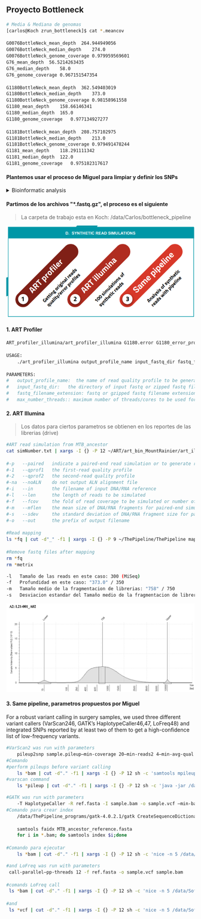 ## Proyecto Bottleneck

~~~ bash
# Media & Mediana de genomas
[carlos@Koch zrun_bottleneck]$ cat *.meancov

G0076BottleNeck_mean_depth	264.944949056
G0076BottleNeck_median_depth	274.0
G0076BottleNeck_genome_coverage	0.979959569601
G76_mean_depth	56.5214263435
G76_median_depth	58.0
G76_genome_coverage	0.967151547354

G1180BottleNeck_mean_depth	362.549403019
G1180BottleNeck_median_depth	373.0
G1180BottleNeck_genome_coverage	0.98158961558
G1180_mean_depth	158.66146341
G1180_median_depth	165.0
G1180_genome_coverage	0.977134927277

G1181BottleNeck_mean_depth	208.757102975
G1181BottleNeck_median_depth	213.0
G1181BottleNeck_genome_coverage	0.979491478244
G1181_mean_depth	118.291111342
G1181_median_depth	122.0
G1181_genome_coverage	0.975182317617
~~~

#### Plantemos usar el proceso de Miguel para limpiar y definir los SNPs
<details>
<summary>Bioinformatic analysis</summary>

Read preprocessing was done using fastp40 to scan reads and trim low-quality ends with a mean window quality <20. We then used Kraken41 to taxonomically classify reads by means of a custom database, only keeping MTBC sequences to avoid false variants arising due to contaminant DNA. Filtered reads were mapped with BWA42 to a predicted MTBC ancestor reference sequence43 using default parameters, and processed using samtools44 and Picard45. After that, we scanned for optical and PCR duplicates to remove them, as this helps to reduce the number of artifactual variants in low-frequency ranges. Variant calling for sputum samples was carried out using the software and parameters from the calling module of the pipeline validated for sputum sample cultures at the IBV-CSIC (available at https://gitlab.com/tbgenomicsunit/ThePipeline).

For a robust variant calling in surgery samples, we used three different variant callers (VarScan246, GATK’s HaplotypeCaller46,47, LoFreq48) and integrated SNPs reported by at least two of them to get a high-confidence list of low-frequency variants. VarScan2 was run with parameters “pileup2snp sample.pileup—min-coverage 20—min-reads2 4—min-avg-qual 20—min-var-freq 0.01—min-freq-for-hom 0.9—strand-filter 1”, GATK was run with parameters “-T HaplotypeCaller -R ref.fasta -I sample.bam -o sample.vcf—min-base-quality-score 20 -ploidy 1” and LoFreq was run with parameters “call-parallel—pp-threads 12 -f ref.fasta -o sample.vcf sample.bam” and “filter -i sample.vcf -v 20 -A 0.01 -Q 20 -o filtered.vcf”.

From the initial list of variants, we applied a mapping filter that discarded variants that arose in repetitive genomic regions like the PE/PPE families or phages49. To establish a threshold that discarded additional false variants, we performed a synthetic read simulation. Using the ART software package50, we got the quality distribution and error profiles of our samples (using art_profiler_illumina with default parameters), and simulated 100 sequencing runs with the data (art_illumina -p −1 profile.txt -2 profile.txt -na -iref.fasta -l 150 -f 1000 -m 280 -s 137 -o out.fas). By analyzing simulations with the same pipeline, we defined a ~3% minimum frequency threshold to validate a variant in surgery samples. In addition, we extended our mapping filter to new regions that showed high-frequency SNPs in the simulations and were due to systematic mapping errors to the predicted ancestor, especially in Lineage 2 strains (see Supplementary Data 2 for a list of discarded genomic features).
</details>

#### Partimos de los archivos "*.fastq.gz", el proceso es el siguiente
> La carpeta de trabajo esta en Koch: /data/Carlos/bottleneck_pipeline

![](assets/Proyecto_Bottleneck-2563199e.png)


#### 1. ART Profiler
~~~ bash
ART_profiler_illumina/art_profiler_illumina G1180.error G1180_error_profile/ fastq

USAGE:
	./art_profiler_illumina output_profile_name input_fastq_dir fastq_filename_extension [max_number_threads]

PARAMETERS:
#	output_profile_name:  the name of read quality profile to be generated
#	input_fastq_dir:   the directory of input fastq or zipped fastq files
#	fastq_filename_extension: fastq or gzipped fastq filename extension
#	max_number_threads:: maximum number of threads/cores to be used for the run (default: all cores)

~~~

#### 2. ART Illumina
> Los datos para ciertos parametros se obtienen en los reportes de las librerias (drive)

~~~ bash
#ART read simulation from MTB_ancestor
cat simNumber.txt | xargs -I {} -P 12 ~/ART/art_bin_MountRainier/art_illumina -p -1 G1180.error.txt -2 G1180.error.txt -na -i MTB_ancestor_reference.fasta -l 300 -f 350 -m 750 -s 500 -o sim{}\_R

#-p   --paired   indicate a paired-end read simulation or to generate reads from both ends of amplicons
#-1   --qprof1   the first-read quality profile
#-2   --qprof2   the second-read quality profile
#-na  --noALN    do not output ALN alignment file
#-i   --in       the filename of input DNA/RNA reference
#-l   --len      the length of reads to be simulated
#-f   --fcov     the fold of read coverage to be simulated or number of reads/read pairs generated for each amplicon
#-m   --mflen    the mean size of DNA/RNA fragments for paired-end simulations
#-s   --sdev     the standard deviation of DNA/RNA fragment size for paired-end simulations
#-o   --out      the prefix of output filename

#Read mapping
ls *fq | cut -d"_" -f1 | xargs -I {} -P 9 ~/ThePipeline/ThePipeline mapping -f {}\_R1.fq {}\_R2.fq -p {} -t 2

#Remove fastq files after mapping
rm *fq
rm *metrix
~~~
~~~ bash
-l   Tamaño de las reads en este caso: 300 (MiSeq)
-f   Profundidad en este caso: "373.0" / 350
-m   Tamaño medio de la fragmentacion de librerias: "758" / 750
-s   Desviacion estandar del Tamaño medio de la fragmentacion de librerias: 500
~~~
![](assets/Proyecto_Bottleneck-58a235e8.png)

#### 3. Same pipeline, parametros propuestos por Miguel

For a robust variant calling in surgery samples, we used three different variant callers (VarScan246, GATK’s HaplotypeCaller46,47, LoFreq48) and integrated SNPs reported by at least two of them to get a high-confidence list of low-frequency variants.

~~~ sh
#VarScan2 was run with parameters
	pileup2snp sample.pileup—min-coverage 20—min-reads2 4—min-avg-qual 20—min-var-freq 0.01—min-freq-for-hom 0.9—strand-filter 1
#Comando
#perform pileups before variant calling
	ls *bam | cut -d"." -f1 | xargs -I {} -P 12 sh -c 'samtools mpileup -q 30 -Q 20 -BOf /data/Databases/MTB_ancestor/MTB_ancestor_reference.fasta $1.sort.bam > "$1.pileup"' -- {}
#varscan command
	ls *pileup | cut -d"." -f1 | xargs -I {} -P 12 sh -c 'java -jar /data/ThePipeline_programs/VarScan/VarScan.v2.3.7.jar pileup2snp $1.pileup  --min-coverage 20 --min-reads2 4 --min-avg-qual 20 --min-var-freq 0.01 --min-freq-for-hom 0.9 --p-value 99e-2 --strand-filter 1 > "$1.snp"' -- {}
~~~

~~~ sh
#GATK was run with parameters
	-T HaplotypeCaller -R ref.fasta -I sample.bam -o sample.vcf —min-base-quality-score 20 -ploidy 1
#Comando para crear index
	/data/ThePipeline_programs/gatk-4.0.2.1/gatk CreateSequenceDictionary -R MTB_ancestor_reference.fasta

	samtools faidx MTB_ancestor_reference.fasta
	for i in *.bam; do samtools index $i;done

#Comando para ejecutar
	ls *bam | cut -d"." -f1 | xargs -I {} -P 12 sh -c 'nice -n 5 /data/ThePipeline_programs/gatk-4.0.2.1/gatk HaplotypeCaller -R MTB_ancestor_reference.fasta -I $1.sort.bam -O $1.sample.vcf --min-base-quality-score 20 -ploidy 1' -- {}
~~~

~~~ sh
#and LoFreq was run with parameters
 call-parallel—pp-threads 12 -f ref.fasta -o sample.vcf sample.bam

#comands LoFreq call
 ls *bam | cut -d"." -f1 | xargs -I {} -P 12 sh -c 'nice -n 5 /data/Software/lofreq_star-2.1.3.1/bin/lofreq call-parallel --pp-threads 12 -f MTB_ancestor_reference.fasta -o $1.lofreq.vcf $1.sort.bam' -- {}

#and
 ls *vcf | cut -d"." -f1 | xargs -I {} -P 12 sh -c 'nice -n 5 /data/Software/lofreq_star-2.1.3.1/bin/lofreq filter -i $1.lofreq.vcf -v 20 -A 0.01 -Q 20 -o $1.filtered.vcf' -- {}
~~~
